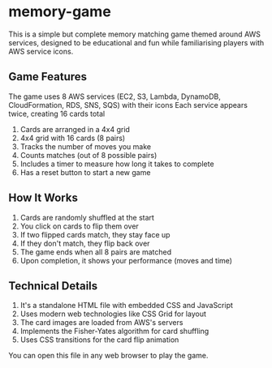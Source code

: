 # memory-game
This is a simple but complete memory matching game themed around AWS services,  designed to be educational and fun while familiarising players with AWS service  icons. 

## Game Features
The game uses 8 AWS services (EC2, S3, Lambda, DynamoDB, CloudFormation, RDS, SNS, SQS) with their icons
Each service appears twice, creating 16 cards total
1. Cards are arranged in a 4x4 grid
2. 4x4 grid with 16 cards (8 pairs)
3. Tracks the number of moves you make
4. Counts matches (out of 8 possible pairs)
5. Includes a timer to measure how long it takes to complete
6. Has a reset button to start a new game

## How It Works
1. Cards are randomly shuffled at the start
2. You click on cards to flip them over
3. If two flipped cards match, they stay face up
4. If they don't match, they flip back over
5. The game ends when all 8 pairs are matched
6. Upon completion, it shows your performance (moves and time)

## Technical Details
1. It's a standalone HTML file with embedded CSS and JavaScript
2. Uses modern web technologies like CSS Grid for layout
3. The card images are loaded from AWS's servers
4. Implements the Fisher-Yates algorithm for card shuffling
5. Uses CSS transitions for the card flip animation

You can open this file in any web browser to play the game.
